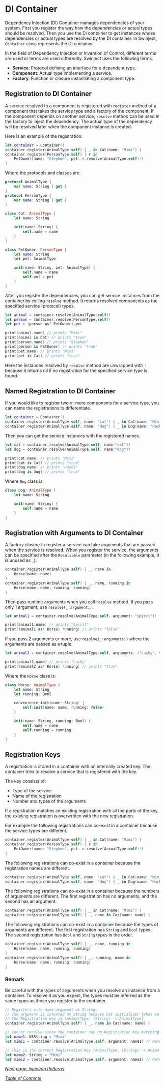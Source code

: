 # DI Container

Dependency Injection (DI) Container manages dependencies of your system. First you register the way how the dependencies or actual types should be resolved. Then you use the DI container to get instances whose dependencies or actual types are resolved by the DI container. In Swinject, `Container` class represents the DI container.

In the field of Dependency Injection or Inversion of Control, different terms are used or terms are used differently. Swinject uses the following terms.

* **Service**: Protocol defining an interface for a dependent type.
* **Component**: Actual type implementing a service.
* **Factory**: Function or closure instantiating a component type.

## Registration to DI Container

A service resolved to a component is registered with `register` method of a component that takes the service type and a factory of the component. If the component depends on another service, `resolve` method can be used in the factory to inject the dependency. The actual type of the dependency will be resolved later when the component instance is created.

Here is an example of the registration.

```swift
let container = Container()
container.register(AnimalType.self) { _ in Cat(name: "Mimi") }
container.register(PersonType.self) { r in
    PetOwner(name: "Stephen", pet: r.resolve(AnimalType.self)!)
}
```

Where the protocols and classes are:

```swift
protocol AnimalType {
    var name: String { get }
}
protocol PersonType {
    var name: String { get }
}

class Cat: AnimalType {
    let name: String

    init(name: String) {
        self.name = name
    }
}

class PetOwner: PersonType {
    let name: String
    let pet: AnimalType

    init(name: String, pet: AnimalType) {
        self.name = name
        self.pet = pet
    }
}
```

After you register the dependencies, you can get service instances from the container by calling `resolve` method. It returns resolved components as the specified service (protocol) types.

```swift
let animal = container.resolve(AnimalType.self)!
let person = container.resolve(PersonType.self)!
let pet = (person as! PetOwner).pet

print(animal.name) // prints "Mimi"
print(animal is Cat) // prints "true"
print(person.name) // prints "Stephen"
print(person is PetOwner) // prints "true"
print(pet.name) // prints "Mimi"
print(pet is Cat) // prints "true"
```

Here the instances resolved by `resolve` method are unwrapped with `!` because it returns nil if no registration for the specified service type is found.

## Named Registration to DI Container

If you would like to register two or more components for a service type, you can name the registrations to differentiate.

```swift
let container = Container()
container.register(AnimalType.self, name: "cat") { _ in Cat(name: "Mimi") }
container.register(AnimalType.self, name: "dog") { _ in Dog(name: "Hachi") }
```

Then you can get the service instances with the registered names.

```swift
let cat = container.resolve(AnimalType.self, name:"cat")!
let dog = container.resolve(AnimalType.self, name:"dog")!

print(cat.name) // prints "Mimi"
print(cat is Cat) // prints "true"
print(dog.name) // prints "Hachi"
print(dog is Dog) // prints "true"
```

Where `Dog` class is:

```swift
class Dog: AnimalType {
    let name: String

    init(name: String) {
        self.name = name
    }
}
```

## Registration with Arguments to DI Container

A factory closure to register a service can take arguments that are passed when the service is resolved. When you register the service, the arguments can be specified after the `Resolvable` parameter (in the following example, it is unused as `_`).

```swift
container.register(AnimalType.self) { _, name in
    Horse(name: name)
}
container.register(AnimalType.self) { _, name, running in
    Horse(name: name, running: running)
}
```

Then pass runtime arguments when you call `resolve` method. If you pass only 1 argument, use `resolve(_:argument:)`.

```swift
let animal1 = container.resolve(AnimalType.self, argument: "Spirit")!

print(animal1.name) // prints "Spirit"
print((animal1 as! Horse).running) // prints "false"
```

If you pass 2 arguments or more, use `resolve(_:arguments:)` where the arguments are passed as a tuple.

```swift
let animal2 = container.resolve(AnimalType.self, arguments: ("Lucky", true))!

print(animal2.name) // prints "Lucky"
print((animal2 as! Horse).running) // prints "true"
```

Where the `Horse` class is:

```swift
class Horse: AnimalType {
    let name: String
    let running: Bool

    convenience init(name: String) {
        self.init(name: name, running: false)
    }

    init(name: String, running: Bool) {
        self.name = name
        self.running = running
    }
}
```

## Registration Keys

A registration is stored in a container with an internally created key. The container tries to resolve a service that is registered with the key.

The key consists of:

* Type of the service
* Name of the registration
* Number and types of the arguments

If a registration matches an existing registration with all the parts of the key, the existing registration is overwritten with the new registration.

For example the following registrations can co-exist in a container because the service types are different.

```swift
container.register(AnimalType.self) { _ in Cat(name: "Mimi") }
container.register(PersonType.self) { r in
    PetOwner(name: "Stephen", pet: r.resolve(AnimalType.self)!)
}
```

The following registrations can co-exist in a container because the registration names are different.

```swift
container.register(AnimalType.self, name: "cat") { _ in Cat(name: "Mimi") }
container.register(AnimalType.self, name: "dog") { _ in Dog(name: "Hachi") }
```

The following registrations can co-exist in a container because the numbers of arguments are different. The first registration has no arguments, and the second has an argument.

```swift
container.register(AnimalType.self) { _ in Cat(name: "Mimi") }
container.register(AnimalType.self) { _, name in Cat(name: name) }
```

The following registrations can co-exist in a container because the types of arguments are different. The first registration has `String` and `Bool` types. The second registration has `Bool` and `String` types in the order.

```swift
container.register(AnimalType.self) { _, name, running in
    Horse(name: name, running: running)
}
container.register(AnimalType.self) { _, running, name in
    Horse(name: name, running: running)
}
```

### Remark

Be careful with the types of arguments when you resolve an instance from a container. To resolve it as you expect, the types must be inferred as the same types as those you register to the container.

```swift
// Registers with name argument as String.
// The argument is inferred as String because Cat initializer takes an argument as String.
// The Registration Key is (AnimalType, (String) -> AnimalType)
container.register(AnimalType.self) { _, name in Cat(name: name) }

// Cannot resolve since the container has no Registration Key matching (AnimalType, (NSString) -> AnimalType)
let name1: NSString = "Mimi"
let mimi1 = container.resolve(AnimalType.self, argument: name1) // Returns nil.

// This is the correct Registration Key (AnimalType, (String) -> AnimalType)
let name2: String = "Mimi"
let mimi2 = container.resolve(AnimalType.self, argument: name2) // Returns a Cat instance.
```

_[Next page: Injection Patterns](InjectionPatterns.md)_

_[Table of Contents](README.md)_
